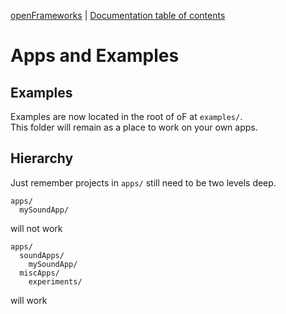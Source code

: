 [openFrameworks](http://openframeworks.cc/) | [Documentation table of contents](table_of_contents.md)

Apps and Examples
=================

Examples
--------
Examples are now located in the root of oF at `examples/`.  
This folder will remain as a place to work on your own apps.

Hierarchy
---------
Just remember projects in `apps/` still need to be two levels deep.  

	apps/
	  mySoundApp/ 

will not work

	apps/  
	  soundApps/  
		mySoundApp/  
	  miscApps/  
		experiments/

will work 